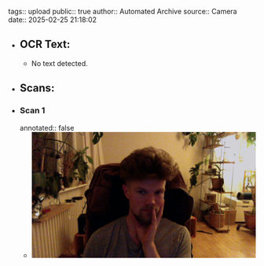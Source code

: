 tags:: upload
public:: true
author:: Automated Archive
source:: Camera
date:: 2025-02-25 21:18:02

- ## OCR Text:
	- No text detected.
- ## Scans:
- ### Scan 1
  annotated:: false
	- ![./assets/scans/2025-02-25T21-18-02-4398.jpg](./assets/scans/2025-02-25T21-18-02-4398.jpg)
